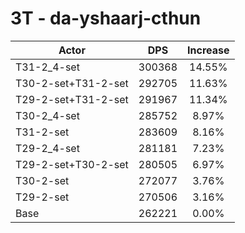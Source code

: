 # 3T - da-yshaarj-cthun
| Actor | DPS | Increase |
|---|:---:|:---:|
|T31-2_4-set|300368|14.55%|
|T30-2-set+T31-2-set|292705|11.63%|
|T29-2-set+T31-2-set|291967|11.34%|
|T30-2_4-set|285752|8.97%|
|T31-2-set|283609|8.16%|
|T29-2_4-set|281181|7.23%|
|T29-2-set+T30-2-set|280505|6.97%|
|T30-2-set|272077|3.76%|
|T29-2-set|270506|3.16%|
|Base|262221|0.00%|
